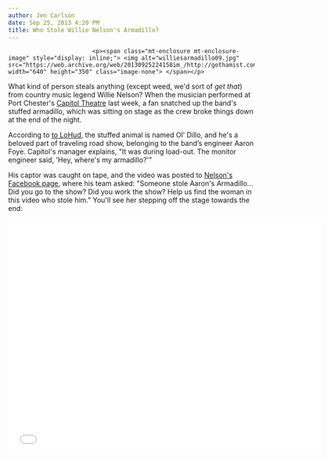 ```yaml
---
author: Jen Carlson
date: Sep 25, 2013 4:20 PM
title: Who Stole Willie Nelson's Armadillo?
---
```



                            
                            
                            
                            <p><span class="mt-enclosure mt-enclosure-image" style="display: inline;"> <img alt="williesarmadillo09.jpg" src="https://web.archive.org/web/20130925224158im_/http://gothamist.com/attachments/arts_jen/williesarmadillo09.jpg" width="640" height="350" class="image-none"> </span></p>

<p>What kind of person steals anything (except weed, we&apos;d sort of <em>get that</em>) from country music legend Willie Nelson? When the musician performed at Port Chester&apos;s <a href="https://web.archive.org/web/20130925224158/http://gothamist.com/2013/09/06/capitol_theatre.php">Capitol Theatre</a> last week, a fan snatched up the band&apos;s stuffed armadillo, which was sitting on stage as the crew broke things down at the end of the night.</p>

<p>According to <a href="https://web.archive.org/web/20130925224158/http://www.lohud.com/article/20130924/NEWS/309240051?nclick_check=1">to LoHud</a>, the stuffed animal is named Ol&#x2019; Dillo, and he&apos;s a beloved part of traveling road show, belonging to the band&#x2019;s engineer Aaron Foye. Capitol&apos;s manager explains, &quot;It was during load-out. The monitor engineer said, &apos;Hey, where&apos;s my armadillo?&apos;&quot; </p>

<p>His captor was caught on tape, and the video was posted to <a href="https://web.archive.org/web/20130925224158/https://www.facebook.com/photo.php?v=10151894791022733">Nelson&apos;s Facebook page</a>, where his team asked: &quot;Someone stole Aaron&apos;s Armadillo... Did you go to the show? Did you work the show? Help us find the woman in this video who stole him.&quot; You&apos;ll see her stepping off the stage towards the end:</p>

<p><iframe width="640" height="480" src="//web.archive.org/web/20130925224158if_/http://www.youtube.com/embed/0tJMBbGJ0x4" frameborder="0" allowfullscreen></iframe></p>
                            
                            
                            